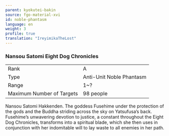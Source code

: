 ```yaml
---
parent: kyokutei-bakin
source: fgo-material-xvi
id: noble-phantasm
language: en
weight: 3
profile: true
translation: "IreyimikaTheLost"
---
```


### Nansou Satomi Eight Dog Chronicles

<table>
  <tr><td>Rank</td><td>A</td></tr>
  <tr><td>Type</td><td>Anti-Unit Noble Phantasm</td></tr>
  <tr><td>Range</td><td>1~?</td></tr>
  <tr><td>Maximum Number of Targets</td><td>98 people</td></tr>
</table>

Nansou Satomi Hakkenden.
The goddess Fusehime under the protection of the gods and the Buddha striding across the sky on Yatsufusa’s back. Fusehime’s unwavering devotion to justice, a constant throughout the Eight Dog Chronicles, transforms into a spiritual blade, which she then uses in conjunction with her indomitable will to lay waste to all enemies in her path.

